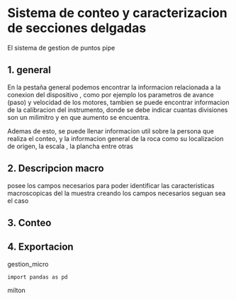 # Sistema de conteo y caracterizacion de secciones delgadas 

El sistema de gestion de puntos 
pipe

## 1. general 

En la pestaña general podemos encontrar la informacion relacionada a la conexion del dispositivo , como por ejemplo los parametros de avance (paso) y velocidad de los motores, tambien se puede encontrar informacion de la calibracion del instrumento, donde se debe indicar cuantas divisiones son un milimitro y en que aumento se encuentra.

Ademas de esto, se puede llenar informacion util sobre la persona que realiza el conteo, y la informacion general de la roca como su localizacion de origen, la escala , la plancha entre otras 

## 2. Descripcion macro

posee los campos necesarios para poder identificar las caracteristicas macroscopicas del la muestra creando los campos necesarios seguan sea el caso 
## 3. Conteo
## 4. Exportacion 



gestion_micro
~~~ 
import pandas as pd
~~~
milton
